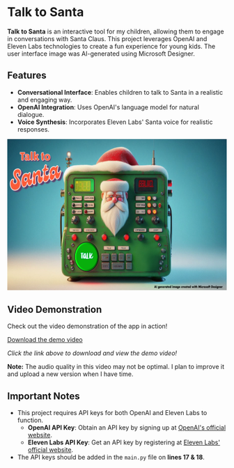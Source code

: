 # Talk to Santa

**Talk to Santa** is an interactive tool for my children, allowing them to engage in conversations with Santa Claus. This project leverages OpenAI and Eleven Labs technologies to create a fun experience for young kids. The user interface image was AI-generated using Microsoft Designer.

## Features

- **Conversational Interface**: Enables children to talk to Santa in a realistic and engaging way.
- **OpenAI Integration**: Uses OpenAI's language model for natural dialogue.
- **Voice Synthesis**: Incorporates Eleven Labs' Santa voice for realistic responses.
  
![Screenshot of Talk to Santa App](/images/talk_to_santa.png) <!-- Make sure the file name and path are correct -->

## Video Demonstration

Check out the video demonstration of the app in action!

[Download the demo video](https://github.com/foster-s18/Talk-To-Santa/raw/main/video/demo.mp4)

*Click the link above to download and view the demo video!*

**Note:** The audio quality in this video may not be optimal. I plan to improve it and upload a new version when I have time.

## Important Notes

- This project requires API keys for both OpenAI and Eleven Labs to function.
  - **OpenAI API Key**: Obtain an API key by signing up at [OpenAI's official website](https://beta.openai.com/signup/).
  - **Eleven Labs API Key**: Get an API key by registering at [Eleven Labs' official website](https://elevenlabs.io/).
- The API keys should be added in the `main.py` file on **lines 17 & 18**.
